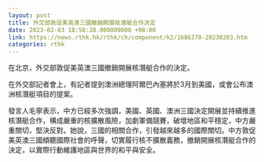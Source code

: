 ```yaml
---
layout: post
title: 外交部敦促美英澳三國撤銷開展核潛艇合作決定
date: 2023-02-03 18:58:28.000000000 +08:00
link: https://news.rthk.hk/rthk/ch/component/k2/1686378-20230203.htm
categories: rthk
---
```


在北京，外交部敦促美英澳三國撤銷開展核潛艇合作的決定。

在外交部記者會上，有記者提到澳洲總理阿爾巴內塞將於3月到美國，或會公布澳洲核潛艇項目的提案。

發言人毛寧表示，中方已經多次強調，美國、英國、澳洲三國決定開展並持續推進核潛艇合作，構成嚴重的核擴散風險，加劇軍備競賽，破壞地區和平穩定，中方嚴重關切，堅決反對。她說，三國的相關合作，引發越來越多的國際關切。中方敦促美英澳三國傾聽國際社會的呼聲，切實履行核不擴散義務，撤銷開展核潛艇合作的決定，以實際行動維護地區與世界的和平與安全。
